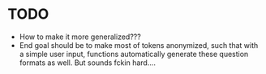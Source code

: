 # TODO
- How to make it more generalized???
- End goal should be to make most of tokens anonymized, such that with a simple user input, functions automatically generate these question formats as well. But sounds fckin hard....
